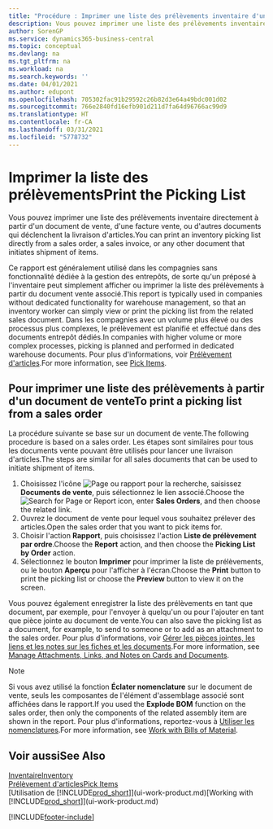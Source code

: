 ```yaml
---
title: "Procédure : Imprimer une liste des prélèvements inventaire d'un document de vente"
description: Vous pouvez imprimer une liste des prélèvements inventaire directement à partir d'un document de vente, des ventes, de la facture et d'autres documents vente sortants.
author: SorenGP
ms.service: dynamics365-business-central
ms.topic: conceptual
ms.devlang: na
ms.tgt_pltfrm: na
ms.workload: na
ms.search.keywords: ''
ms.date: 04/01/2021
ms.author: edupont
ms.openlocfilehash: 705302fac91b29592c26b82d3e64a49bdc001d02
ms.sourcegitcommit: 766e2840fd16efb901d211d7fa64d96766ac99d9
ms.translationtype: HT
ms.contentlocale: fr-CA
ms.lasthandoff: 03/31/2021
ms.locfileid: "5778732"
---
```

# <a name="print-the-picking-list"></a><span data-ttu-id="1a11d-103">Imprimer la liste des prélèvements</span><span class="sxs-lookup"><span data-stu-id="1a11d-103">Print the Picking List</span></span>
<span data-ttu-id="1a11d-104">Vous pouvez imprimer une liste des prélèvements inventaire directement à partir d'un document de vente, d'une facture vente, ou d'autres documents qui déclenchent la livraison d'articles.</span><span class="sxs-lookup"><span data-stu-id="1a11d-104">You can print an inventory picking list directly from a sales order, a sales invoice, or any other document that initiates shipment of items.</span></span>

<span data-ttu-id="1a11d-105">Ce rapport est généralement utilisé dans les compagnies sans fonctionnalité dédiée à la gestion des entrepôts, de sorte qu'un préposé à l'inventaire peut simplement afficher ou imprimer la liste des prélèvements à partir du document vente associé.</span><span class="sxs-lookup"><span data-stu-id="1a11d-105">This report is typically used in companies without dedicated functionality for warehouse management, so that an inventory worker can simply view or print the picking list from the related sales document.</span></span> <span data-ttu-id="1a11d-106">Dans les compagnies avec un volume plus élevé ou des processus plus complexes, le prélèvement est planifié et effectué dans des documents entrepôt dédiés.</span><span class="sxs-lookup"><span data-stu-id="1a11d-106">In companies with higher volume or more complex processes, picking is planned and performed in dedicated warehouse documents.</span></span> <span data-ttu-id="1a11d-107">Pour plus d'informations, voir [Prélèvement d'articles](warehouse-pick-items.md).</span><span class="sxs-lookup"><span data-stu-id="1a11d-107">For more information, see [Pick Items](warehouse-pick-items.md).</span></span>

## <a name="to-print-a-picking-list-from-a-sales-order"></a><span data-ttu-id="1a11d-108">Pour imprimer une liste des prélèvements à partir d'un document de vente</span><span class="sxs-lookup"><span data-stu-id="1a11d-108">To print a picking list from a sales order</span></span>  
<span data-ttu-id="1a11d-109">La procédure suivante se base sur un document de vente.</span><span class="sxs-lookup"><span data-stu-id="1a11d-109">The following procedure is based on a sales order.</span></span> <span data-ttu-id="1a11d-110">Les étapes sont similaires pour tous les documents vente pouvant être utilisés pour lancer une livraison d'articles.</span><span class="sxs-lookup"><span data-stu-id="1a11d-110">The steps are similar for all sales documents that can be used to initiate shipment of items.</span></span>

1. <span data-ttu-id="1a11d-111">Choisissez l'icône ![Page ou rapport pour la recherche](media/ui-search/search_small.png "Icône Page ou rapport pour la recherche"), saisissez **Documents de vente**, puis sélectionnez le lien associé.</span><span class="sxs-lookup"><span data-stu-id="1a11d-111">Choose the ![Search for Page or Report](media/ui-search/search_small.png "Search for Page or Report icon") icon, enter **Sales Orders**, and then choose the related link.</span></span>  
2. <span data-ttu-id="1a11d-112">Ouvrez le document de vente pour lequel vous souhaitez prélever des articles.</span><span class="sxs-lookup"><span data-stu-id="1a11d-112">Open the sales order that you want to pick items for.</span></span>  
3. <span data-ttu-id="1a11d-113">Choisir l'action **Rapport**, puis choisissez l'action **Liste de prélèvement par ordre**.</span><span class="sxs-lookup"><span data-stu-id="1a11d-113">Choose the **Report** action, and then choose the **Picking List by Order** action.</span></span>  
4. <span data-ttu-id="1a11d-114">Sélectionnez le bouton **Imprimer** pour imprimer la liste de prélèvements, ou le bouton **Aperçu** pour l'afficher à l'écran.</span><span class="sxs-lookup"><span data-stu-id="1a11d-114">Choose the **Print** button to print the picking list or choose the **Preview** button to view it on the screen.</span></span>

<span data-ttu-id="1a11d-115">Vous pouvez également enregistrer la liste des prélèvements en tant que document, par exemple, pour l'envoyer à quelqu'un ou pour l'ajouter en tant que pièce jointe au document de vente.</span><span class="sxs-lookup"><span data-stu-id="1a11d-115">You can also save the picking list as a document, for example, to send to someone or to add as an attachment to the sales order.</span></span> <span data-ttu-id="1a11d-116">Pour plus d'informations, voir [Gérer les pièces jointes, les liens et les notes sur les fiches et les documents](ui-how-add-link-to-record.md).</span><span class="sxs-lookup"><span data-stu-id="1a11d-116">For more information, see [Manage Attachments, Links, and Notes on Cards and Documents](ui-how-add-link-to-record.md).</span></span>

> [!NOTE]
> <span data-ttu-id="1a11d-117">Si vous avez utilisé la fonction **Éclater nomenclature** sur le document de vente, seuls les composantes de l'élément d'assemblage associé sont affichées dans le rapport.</span><span class="sxs-lookup"><span data-stu-id="1a11d-117">If you used the **Explode BOM** function on the sales order, then only the components of the related assembly item are shown in the report.</span></span> <span data-ttu-id="1a11d-118">Pour plus d'informations, reportez-vous à [Utiliser les nomenclatures](inventory-how-work-BOMs.md).</span><span class="sxs-lookup"><span data-stu-id="1a11d-118">For more information, see [Work with Bills of Material](inventory-how-work-BOMs.md).</span></span>

## <a name="see-also"></a><span data-ttu-id="1a11d-119">Voir aussi</span><span class="sxs-lookup"><span data-stu-id="1a11d-119">See Also</span></span>  
[<span data-ttu-id="1a11d-120">Inventaire</span><span class="sxs-lookup"><span data-stu-id="1a11d-120">Inventory</span></span>](inventory-manage-inventory.md)  
[<span data-ttu-id="1a11d-121">Prélèvement d'articles</span><span class="sxs-lookup"><span data-stu-id="1a11d-121">Pick Items</span></span>](warehouse-pick-items.md)  
<span data-ttu-id="1a11d-122">[Utilisation de [!INCLUDE[prod_short](includes/prod_short.md)]](ui-work-product.md)</span><span class="sxs-lookup"><span data-stu-id="1a11d-122">[Working with [!INCLUDE[prod_short](includes/prod_short.md)]](ui-work-product.md)</span></span>   


[!INCLUDE[footer-include](includes/footer-banner.md)]